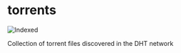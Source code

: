 torrents 
========
![Indexed](https://img.shields.io/badge/indexed-86811-blue)

Collection of torrent files discovered in the DHT network

